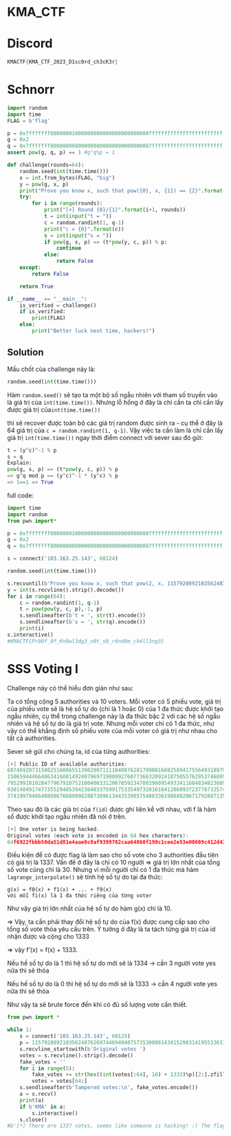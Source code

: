 # KMA_CTF

# ****Discord****

```go
KMACTF{KMA_CTF_2023_D1sc0rd_ch3cK3r}
```

# ****Schnorr****

```python
import random
import time
FLAG = b'flag'

p = 0xffffffff00000001000000000000000000000000ffffffffffffffffffffffff
g = 0x2
q = 0x7fffffff800000008000000000000000000000007fffffffffffffffffffffff
assert pow(g, q, p) == 1 #g^q%p = 1

def challenge(rounds=64):
    random.seed(int(time.time()))
    x = int.from_bytes(FLAG, "big")
    y = pow(g, x, p)
    print("Prove you know x, such that pow({0}, x, {1}) == {2}".format(g, p, y))
    try:
        for i in range(rounds):
            print("[+] Round {0}/{1}".format(i+1, rounds))
            t = int(input("t = "))
            c = random.randint(1, q-1)
            print("c = {0}".format(c))
            s = int(input("s = "))
            if pow(g, s, p) == (t*pow(y, c, p)) % p: 
                continue
            else:
                return False
    except:
        return False

    return True

if __name__ == "__main__":
    is_verified = challenge()
    if is_verified:
        print(FLAG)
    else:
        print("Better luck next time, hackers!")
```

## Solution

Mấu chốt của challenge này là:

```python
random.seed(int(time.time()))
```

Hàm `random.seed()` sẽ tạo ta một bộ số ngẫu nhiên với tham số truyền vào là giá trị của `int(time.time())`. Nhưng lỗ hổng ở đây là chỉ cần ta chỉ cần lấy được giá trị của`int(time.time())`

thì sẽ recover được toàn bộ các giá trị random được sinh ra - cụ thể ở đây là 64 giá trị của `c = random.randint(1, q-1)`. Vậy việc ta cần làm là chỉ cần lấy giá trị `int(time.time())` ngay thời điểm connect với sever sau đó gửi:

```python
t = (y^c)^-1 % p
s = q
Explain:
pow(g, s, p) == (t*pow(y, c, p)) % p
=> g^q mod p == (y^c)^-1 * (y^c) % p
=> 1==1 => True
```

full code:

```python
import time
import random
from pwn import*

p = 0xffffffff00000001000000000000000000000000ffffffffffffffffffffffff
g = 0x2
q = 0x7fffffff800000008000000000000000000000007fffffffffffffffffffffff

s = connect('103.163.25.143', 60124)

random.seed(int(time.time()))

s.recvuntil(b'Prove you know x, such that pow(2, x, 115792089210356248762697446949407573530086143415290314195533631308867097853951) == ')
y = int(s.recvline().strip().decode())
for i in range(64):
    c = random.randint(1, q-1)
    t = pow(pow(y, c, p),-1, p)
    s.sendlineafter(b't = ', str(t).encode())
    s.sendlineafter(b's = ', str(q).encode())
    print(i)
s.interactive()
#KMACTF{Pr00f_0f_Kn0wl3dg3_n0t_s0_r4nd0m_ch4ll3ng3}
```

# ****SSS Voting I****

Challenge này có thể hiểu đơn giản như sau:

Ta có tổng cộng 5 authorities và 10 voters. Mỗi voter có 5 phiếu vote, giá trị của phiếu vote sẽ là hệ số tự do (chỉ là 1 hoặc 0) của 1 đa thức được khởi tạo ngẫu nhiên, cụ thể trong challenge này là đa thức bậc 2 với các hệ số ngẫu nhiên và hệ số tự do là giá trị vote. Nhưng mỗi voter chỉ có 1 đa thức, như vậy có thể khẳng định số phiếu vote của mỗi voter có giá trị như nhau cho tất cả authorities.

Sever sẽ gửi cho chúng ta, id của từng authorities: 

```go
[+] Public ID of available authorities:
60746920731580251608655139020971111040876281799081688258941755649318979527086
15065944466486341608149240796971900992760773663209241075055762953746809182837
79529918102847796791075210040033120678592347003900954933411604834823609612115
93014849174773552948539423640337599175335497328161641206093723778732574432140
37419979466408686766898982887389613443539857548633619868820671792887135668287
```

Theo sau đó là các giá trị của `f(id)` được ghi liên kề với nhau, với f là hàm số được khởi tạo ngẫu nhiên đã nói ở trên.

```go
[+] One voter is being hacked.
Original votes (each vote is encoded in 64 hex characters):
64f6922fbbb50da51d81e4aae0c8af9399782caa64860f190c1cee2e53e00609c412d41eea5f644b5dd2f77ed40402d2db2b2cd2ccb0b9a47d46636c1be952bd011fec07f49b604e5e270f18bcf371eb7727adaf2e8015b25b5c0b1fc270ef8ae9f5dd482a9c3232921f736dcf29efeb36c14483af38875ea5d3cd503317fe208012db1e9793b3b6f3f8fdabd94bfdb7af00aa355116fdc0e52b6b19207f0644
```

Điều kiện để có được flag là làm sao cho số vote cho 3 authorities đầu tiên có giá trị là 1337. Vấn đề ở đây là chỉ có 10 người ⇒ giá trị lớn nhất của tổng số vote cũng chỉ là 30. Nhưng vì mỗi người chỉ có 1 đa thức mà hàm `lagrange_interpolate()` sẽ tính hệ số tự do tại đa thức:
```
g(x) = f0(x) + f1(x) + ... + f9(x)
với mỗi fi(x) là 1 đa thức riêng của từng voter
```
Như vậy giá trị lớn nhất của hệ số tự do hàm g(x) chỉ là 10.

⇒ Vậy, ta cần phải thay đổi hệ số tự do của f(x) được cung cấp sao cho tổng số vote thỏa yêu cầu trên. Ý tưởng ở đây là ta tách từng giá trị của id nhận được và cộng cho 1333

⇒ vậy f’(x) = f(x) + 1333.

Nếu hế số tự do là 1 thì hệ số tự do mới sẽ là 1334 → cần 3 người vote yes nữa thì sẽ thỏa

Nếu hế số tự do là 0 thì hệ số tự do mới sẽ là 1333 → cần 4 người vote yes nữa thì sẽ thỏa

Như vậy ta sẽ brute force đến khi có đủ số lượng vote cần thiết.

```python
from pwn import *

while 1:
    s = connect('103.163.25.143', 60125)
    p = 115792089210356248762697446949407573530086143415290314195533631308867097853951
    s.recvline_startswith(b'Original votes ')
    votes = s.recvline().strip().decode()
    fake_votes = ''
    for i in range(5):
        fake_votes += str(hex((int(votes[:64], 16) + 1333)%p)[2:].zfill(64))
        votes = votes[64:]
    s.sendlineafter(b'Tampered votes:\n', fake_votes.encode())
    a = s.recv()
    print(a)
    if b'KMA' in a:
        s.interactive()
    s.close()
#b'[*] There are 1337 votes, seems like someone is hacking! :( The flag is KMACTF{p0lyn0m1al_c0nst4nt_t3rm_4s_4_s3cr3c}\n'
```

